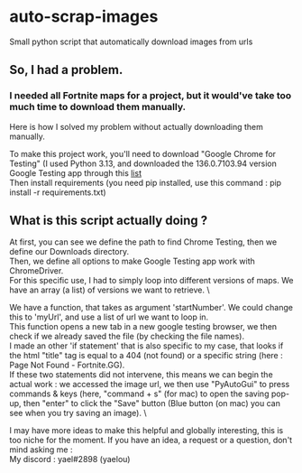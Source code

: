 # auto-scrap-images
Small python script that automatically download images from urls

## So, I had a problem.
### I needed all Fortnite maps for a project, but it would've take too much time to download them manually.

Here is how I solved my problem without actually downloading them manually.

To make this project work, you'll need to download "Google Chrome for Testing" (I used Python 3.13, and downloaded the 136.0.7103.94 version Google Testing app through this [list](https://googlechromelabs.github.io/chrome-for-testing/) \
Then install requirements (you need pip installed, use this command : pip install -r requirements.txt)

## What is this script actually doing ?

At first, you can see we define the path to find Chrome Testing, then we define our Downloads directory. \
Then, we define all options to make Google Testing app work with ChromeDriver. \
For this specific use, I had to simply loop into different versions of maps. We have an array (a list) of versions we want to retrieve. \

We have a function, that takes as argument 'startNumber'. We could change this to 'myUrl', and use a list of url we want to loop in. \
This function opens a new tab in a new google testing browser, we then check if we already saved the file (by checking the file names). \
I made an other 'if statement' that is also specific to my case, that looks if the html "title" tag is equal to a 404 (not found) or a specific string (here : Page Not Found - Fortnite.GG). \
If these two statements did not intervene, this means we can begin the actual work : we accessed the image url, we then use "PyAutoGui" to press commands & keys (here, "command + s" (for mac) to open the saving pop-up, then "enter" to click the "Save" button (Blue button (on mac) you can see when you try saving an image). \

I may have more ideas to make this helpful and globally interesting, this is too niche for the moment. If you have an idea, a request or a question, don't mind asking me : \
My discord : yael#2898 (yaelou)

